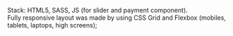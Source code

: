 Stack: HTML5, SASS, JS (for slider and payment component).                                                                                                 									
Fully responsive layout was made by using CSS Grid and Flexbox (mobiles, tablets, laptops, high screens);
